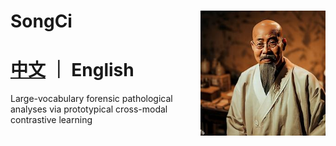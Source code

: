 SongCi <img src="docs/songci.jpg" width="200px" align="right" />
===========
[中文](https://github.com/shenxiaochenn/SongCi/blob/master/README_CN.md) ｜ English
===========
Large-vocabulary forensic pathological analyses via prototypical cross-modal contrastive learning
